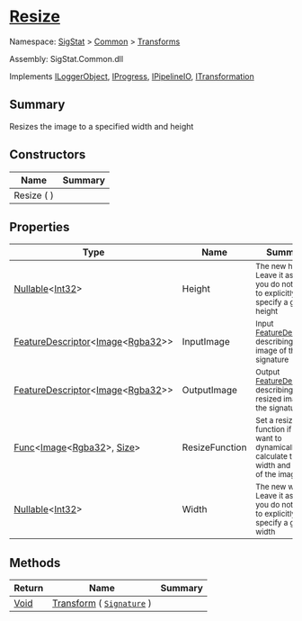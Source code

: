 # [Resize](./Resize.md)

Namespace: [SigStat]() > [Common](./../README.md) > [Transforms](./README.md)

Assembly: SigStat.Common.dll

Implements [ILoggerObject](./../ILoggerObject.md), [IProgress](./../Helpers/IProgress.md), [IPipelineIO](./../Pipeline/IPipelineIO.md), [ITransformation](./../ITransformation.md)

## Summary
Resizes the image to a specified width and height

## Constructors

| Name | Summary | 
| --- | --- | 
| Resize (  ) |  | 


## Properties

| Type | Name | Summary | 
| --- | --- | --- | 
| [Nullable](https://docs.microsoft.com/en-us/dotnet/api/System.Nullable-1)\<[Int32](https://docs.microsoft.com/en-us/dotnet/api/System.Int32)> | Height | <sub>The new height. Leave it as null, if you do not want to explicitly specify a given height</sub> | 
| [FeatureDescriptor](./../FeatureDescriptor-1.md)\<[Image](./Resize.md)\<[Rgba32](./Resize.md)>> | InputImage | <sub>Input [FeatureDescriptor](https://github.com/hargitomi97/sigstat/blob/master/docs/md/SigStat/Common/FeatureDescriptor.md) describing the image of the signature</sub> | 
| [FeatureDescriptor](./../FeatureDescriptor-1.md)\<[Image](./Resize.md)\<[Rgba32](./Resize.md)>> | OutputImage | <sub>Output [FeatureDescriptor](https://github.com/hargitomi97/sigstat/blob/master/docs/md/SigStat/Common/FeatureDescriptor.md) describing the resized image of the signature</sub> | 
| [Func](https://docs.microsoft.com/en-us/dotnet/api/System.Func-2)\<[Image](./Resize.md)\<[Rgba32](./Resize.md)>, [Size](./Resize.md)> | ResizeFunction | <sub>Set a resize function if you want to dynamically calculate the new width and height of the image</sub> | 
| [Nullable](https://docs.microsoft.com/en-us/dotnet/api/System.Nullable-1)\<[Int32](https://docs.microsoft.com/en-us/dotnet/api/System.Int32)> | Width | <sub>The new width. Leave it as null, if you do not want to explicitly specify a given width</sub> | 


## Methods

| Return | Name | Summary | 
| --- | --- | --- | 
| [Void](https://docs.microsoft.com/en-us/dotnet/api/System.Void) | [Transform](./Methods/Resize-100663714.md) ( [`Signature`](./../Signature.md) ) | <sub></sub> | 


